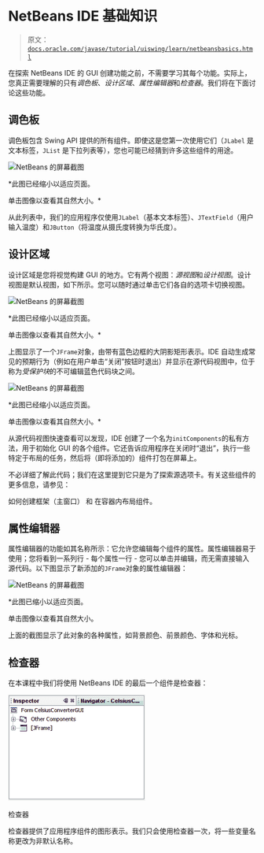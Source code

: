 # NetBeans IDE 基础知识

> 原文：[`docs.oracle.com/javase/tutorial/uiswing/learn/netbeansbasics.html`](https://docs.oracle.com/javase/tutorial/uiswing/learn/netbeansbasics.html)

在探索 NetBeans IDE 的 GUI 创建功能之前，不需要学习其每个功能。实际上，您真正需要理解的只有*调色板*、*设计区域*、*属性编辑器*和*检查器*。我们将在下面讨论这些功能。

## 调色板

调色板包含 Swing API 提供的所有组件。即使这是您第一次使用它们（`JLabel` 是文本标签，`JList` 是下拉列表等），您也可能已经猜到许多这些组件的用途。

![NetBeans 的屏幕截图](img/nb-swing-9.png)

*此图已经缩小以适应页面。

单击图像以查看其自然大小。*

从此列表中，我们的应用程序仅使用`JLabel`（基本文本标签）、`JTextField`（用户输入温度）和`JButton`（将温度从摄氏度转换为华氏度）。

## 设计区域

设计区域是您将视觉构建 GUI 的地方。它有两个视图：*源视图*和*设计视图*。设计视图是默认视图，如下所示。您可以随时通过单击它们各自的选项卡切换视图。

![NetBeans 的屏幕截图](img/nb-swing-10.png)

*此图已经缩小以适应页面。

单击图像以查看其自然大小。*

上图显示了一个`JFrame`对象，由带有蓝色边框的大阴影矩形表示。IDE 自动生成常见的预期行为（例如在用户单击“关闭”按钮时退出）并显示在源代码视图中，位于称为*受保护块*的不可编辑蓝色代码块之间。

![NetBeans 的屏幕截图](img/nb-swing-11.png)

*此图已经缩小以适应页面。

单击图像以查看其自然大小。*

从源代码视图快速查看可以发现，IDE 创建了一个名为`initComponents`的私有方法，用于初始化 GUI 的各个组件。它还告诉应用程序在关闭时“退出”，执行一些特定于布局的任务，然后将（即将添加的）组件打包在屏幕上。

不必详细了解此代码；我们在这里提到它只是为了探索源选项卡。有关这些组件的更多信息，请参见：

如何创建框架（主窗口） 和 在容器内布局组件。

## 属性编辑器

属性编辑器的功能如其名称所示：它允许您编辑每个组件的属性。属性编辑器易于使用；您将看到一系列行 - 每个属性一行 - 您可以单击并编辑，而无需直接输入源代码。以下图显示了新添加的`JFrame`对象的属性编辑器：

![NetBeans 的屏幕截图](img/nb-swing-11a.png)

*此图已缩小以适应页面。

单击图像以查看其自然大小。

上面的截图显示了此对象的各种属性，如背景颜色、前景颜色、字体和光标。

## 检查器

在本课程中我们将使用 NetBeans IDE 的最后一个组件是检查器：

![检查器](img/8f16beb8703edd4f4bf62ef1a040d952.png)

检查器

检查器提供了应用程序组件的图形表示。我们只会使用检查器一次，将一些变量名称更改为非默认名称。
